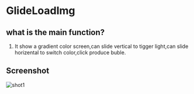 # GlideLoadImg
## what is the main function?
 1. It show a gradient color screen,can slide vertical to tigger light,can slide horizental to switch color,click produce buble.

## Screenshot
![shot1](https://raw.githubusercontent.com/zhuxiaogit/GlideLoadImg/master/screenshot/1.gif)

